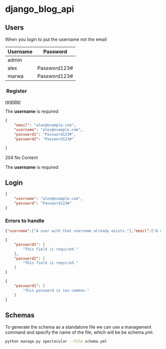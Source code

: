 # django_blog_api

## Users

When you login to put the username not the email

| Username         | Password           |
| ---------------- | ------------------ |
| admin            |                    |
| alex             | Password123#       |
| marwa            | Password123#       |

###  Register

[register](http://localhost:8000/api/v1/auth/register/)

The **username** is required

```json
{
    "email": "alex@example.com",
    "username": "alex@example.com",
    "password1": "Password123#",
    "password2": "Password123#"

}
```

204 No Content

The **username** is required

## Login

```json
{
    "username": "alex@example.com",
    "password": "Password123#"
}
```

### Errors to handle

```json
{"username":["A user with that username already exists."],"email":["A user is already registered with this e-mail address."]}
```

```json
{
    "password1": [
        "This field is required."
    ],
    "password2": [
        "This field is required."
    ]
}
```

```json
{
    "password1": [
        "This password is too common."
    ]
}
```

## Schemas  

To generate the schema as a standalone file we can use a management command and specify the name of the file, which will be be schema.yml.

```bash
python manage.py spectacular --file schema.yml
```
